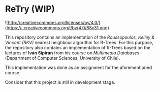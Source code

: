 # ReTry (WIP)

![http://creativecommons.org/licenses/by/4.0/](https://i.creativecommons.org/l/by/4.0/88x31.png)

This repository contains an implementation of the _Roussopoulos, Kelley & Vincent (RKV)_ nearest
neighbour algorithm for R-Trees.
For this purpose, the repository also contains an implementation of R-Trees based on the lectures
of **Iván Sipiran** from his course on _Multimedia Databases_ (Department of Computer Sciences,
University of Chile).

This implementation was done as an assignment for the aforementioned course.

Consider that this project is still in development stage.